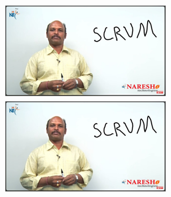 ![Ranesh](https://github.com/tomboszko/Tech-Talks-Tom/blob/88c19c7d41208f799748f974433dbc557aca80cd/Naresh_technologies.JPG)

[![Mr Kishore](https://github.com/tomboszko/Tech-Talks-Tom/blob/88c19c7d41208f799748f974433dbc557aca80cd/Naresh_technologies.JPG)](https://www.youtube.com/watch?v=l0qvxPPISuY "C++ Introduction | C ++ Tutorial | Mr. Kishore")
